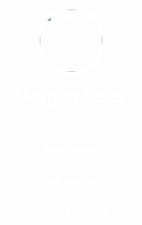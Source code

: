 <!DOCTYPE html>
<html lang="pt-BR">
<head>
  <meta charset="UTF-8" />
  <meta name="viewport" content="width=device-width, initial-scale=1.0" />
  <title>Morgan Teles</title>
  <style>
    body {
      margin: 0;
      font-family: 'Arial', sans-serif;
      background: url('https://images.unsplash.com/photo-1573497019410-2078e30b62a1?auto=format&fit=crop&w=1280&q=80') no-repeat center center fixed;
      background-size: cover;
      color: white;
      text-align: center;
      padding: 20px;
    }

    .container {
      background-color: rgba(0, 0, 0, 0.6);
      max-width: 400px;
      margin: 60px auto;
      padding: 30px;
      border-radius: 15px;
    }

    h1 {
      margin-top: 0;
    }

    a {
      display: block;
      background-color: #ffffff22;
      margin: 10px 0;
      padding: 12px;
      border-radius: 8px;
      color: white;
      text-decoration: none;
      font-weight: bold;
      transition: 0.3s;
    }

    a:hover {
      background-color: #ffffff44;
    }

    .foto {
      width: 100px;
      height: 100px;
      border-radius: 50%;
      margin-bottom: 20px;
      border: 3px solid white;
    }
  </style>
</head>
<body>
  <div class="container">
    <img src="https://i.imgur.com/fxXrJzi.png" alt="Sua Foto" class="foto" />
    <h1>Morgan Teles</h1>
    <p>Bem-vindo ao meu cartão digital!</p>
    <a href="https://www.threads.com/@morganteles?igshid=NTc4MTIwNjQ2YQ==" target="_blank">Meu Threads</a>
    <a href="tel:+5562993900889">Ligar para mim</a>
    <a href="https://wa.me/5562993900889" target="_blank">Fale no WhatsApp</a>
  </div>
</body>
</html>
